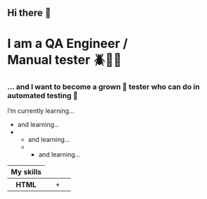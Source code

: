 ## Hi there 👋
<h1 background="lightblue">I am a QA Engineer /<br>Manual tester 🪲🔨🐥</h1>

<h3>... and I want to become a grown 🥸 tester who can do in automated testing 🥋</h3>

<p>I’m currently learning...</p>

<ul>
  <li>and learning...</li>
  <li>
    <ul>
      <li>and learning...</li>
      <li>
        <ul>
          <li>and learning...</li>
        </ul>
      </li>
    </ul>
  </li>
</ul>

<table>
  <thead>
    <tr>
      <th>My skills</th>
    </tr>
  </thead>
  <tbody>
    <tr>
      <th>HTML</th>
      <td></td>
      <td>+</td>
      <td></td>
    </tr>
  </tbody>
</table>
<!--
**Panteley3Z/Panteley3Z** is a ✨ _special_ ✨ repository because its `README.md` (this file) appears on your GitHub profile.

Here are some ideas to get you started:

- 🔭 I’m currently working on ...
- 🌱 I’m currently learning ...
- 👯 I’m looking to collaborate on ...
- 🤔 I’m looking for help with ...
- 💬 Ask me about ...
- 📫 How to reach me: ...
- 😄 Pronouns: ...
- ⚡ Fun fact: ...
-->
